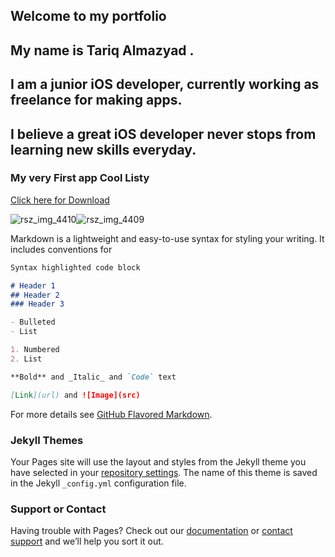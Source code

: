   ## Welcome to my portfolio

## My name is Tariq Almazyad . 
## I am a junior iOS developer, currently working as freelance for making apps. 
## I believe a great iOS developer never stops from learning new skills everyday.



### My very First app **Cool Listy**
[Click here for Download](https://apps.apple.com/us/app/cool-listy/id1495567728?ls=1)


![rsz_img_4410](https://user-images.githubusercontent.com/34104180/72783093-8dc7e180-3bf3-11ea-8269-11fe7acec819.png)![rsz_img_4409](https://user-images.githubusercontent.com/34104180/72783141-b5b74500-3bf3-11ea-9411-6da868bbed6b.png)




Markdown is a lightweight and easy-to-use syntax for styling your writing. It includes conventions for

```markdown
Syntax highlighted code block

# Header 1
## Header 2
### Header 3

- Bulleted
- List

1. Numbered
2. List

**Bold** and _Italic_ and `Code` text

[Link](url) and ![Image](src)
```

For more details see [GitHub Flavored Markdown](https://guides.github.com/features/mastering-markdown/).

### Jekyll Themes

Your Pages site will use the layout and styles from the Jekyll theme you have selected in your [repository settings](https://github.com/TariqAlmazyad/TariqAlmazyad_portfolio-/settings). The name of this theme is saved in the Jekyll `_config.yml` configuration file.

### Support or Contact

Having trouble with Pages? Check out our [documentation](https://help.github.com/categories/github-pages-basics/) or [contact support](https://github.com/contact) and we’ll help you sort it out.
